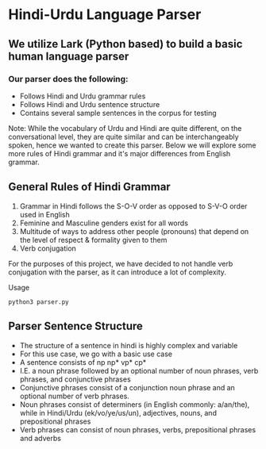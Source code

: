 # Hindi-Urdu Language Parser
## We utilize Lark (Python based) to build a basic human language parser
### Our parser does the following:
* Follows Hindi and Urdu grammar rules
* Follows Hindi and Urdu sentence structure
* Contains several sample sentences in the corpus for testing

Note: While the vocabulary of Urdu and Hindi are quite different, on the conversational level, they are quite similar and can be interchangeably spoken, hence we wanted to create 
this parser. Below we will explore some more rules of Hindi grammar and it's major differences
from English grammar.

## General Rules of Hindi Grammar
1. Grammar in Hindi follows the S-O-V order as opposed to S-V-O order used in English
2. Feminine and Masculine genders exist for all words
3. Multitude of ways to address other people (pronouns) that depend on the level of respect & formality given to them
4. Verb conjugation

For the purposes of this project, we have decided to not handle verb conjugation with the parser, as it can introduce a lot of complexity. 

Usage 
```
python3 parser.py
```
## Parser Sentence Structure
* The structure of a sentence in hindi is highly complex and variable
* For this use case, we go with a basic use case
* A sentence consists of np np* vp* cp* 
* I.E. a noun phrase followed by an optional number of noun phrases, verb phrases, and conjunctive phrases
* Conjunctive phrases consist of a conjunction noun phrase and an optional number of verb phrases.
* Noun phrases consist of determiners (in English commonly: a/an/the), while in Hindi/Urdu (ek/vo/ye/us/un), adjectives, nouns, and prepositional phrases
* Verb phrases can consist of noun phrases, verbs, prepositional phrases and adverbs 


